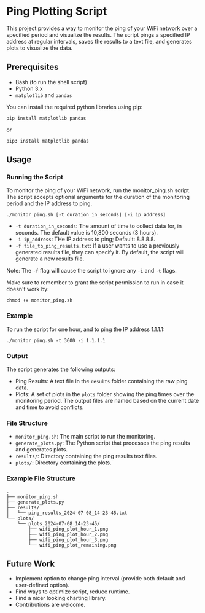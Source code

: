 # Ping Plotting Script

This project provides a way to monitor the ping of your WiFi network over a specified period and visualize the results. The script pings a specified IP address at regular intervals, saves the results to a text file, and generates plots to visualize the data.  

## Prerequisites

- Bash (to run the shell script)
- Python 3.x
- ```matplotlib``` and ```pandas```

You can install the required python libraries using pip:

    pip install matplotlib pandas

or 

    pip3 install matplotlib pandas

## Usage

### Running the Script

To monitor the ping of your WiFi network, run the monitor_ping.sh script. The script accepts optional arguments for the duration of the monitoring period and the IP address to ping.

    ./monitor_ping.sh [-t duration_in_seconds] [-i ip_address]

- ``` -t duration_in_seconds ```: The amount of time to collect data for, in seconds. The default value is 10,800 seconds (3 hours). 
- ```-i ip_address```: THe IP address to ping; Default: 8.8.8.8.
- ```-f file_to_ping_results.txt```: If a user wants to use a previously generated results file, they can specify it. By default, the script will generate a new results file.

Note: The ```-f``` flag will cause the script to ignore any ```-i``` and ```-t``` flags.


Make sure to remember to grant the script permission to run in case it doesn't work by:

    chmod +x monitor_ping.sh

### Example

To run the script for one hour, and to ping the IP address 1.1.1.1:

    ./monitor_ping.sh -t 3600 -i 1.1.1.1

### Output

The script generates the following outputs:

- Ping Results: A text file in the ```results``` folder containing the raw ping data.
- Plots: A set of plots in the ```plots``` folder showing the ping times over the monitoring period.
The output files are named based on the current date and time to avoid conflicts.

### File Structure
- ```monitor_ping.sh```: The main script to run the monitoring.
- ```generate_plots.py```: The Python script that processes the ping results and generates plots.
- ```results/```: Directory containing the ping results text files.
- ```plots/```: Directory containing the plots.

### Example File Structure
    .
    ├── monitor_ping.sh 
    ├── generate_plots.py 
    ├── results/
    │   └── ping_results_2024-07-08_14-23-45.txt
    └── plots/
        └── plots_2024-07-08_14-23-45/
            ├── wifi_ping_plot_hour_1.png
            ├── wifi_ping_plot_hour_2.png
            ├── wifi_ping_plot_hour_3.png
            └── wifi_ping_plot_remaining.png	

## Future Work

- Implement option to change ping interval (provide both default and user-defined option).
- Find ways to optimize script, reduce runtime. 
- Find a nicer looking charting library.
- Contributions are welcome.
